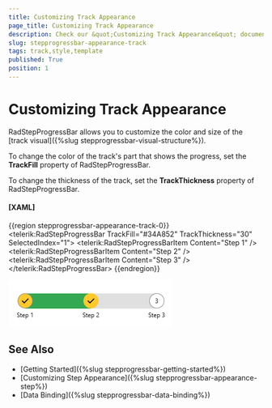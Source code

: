 ```yaml
---
title: Customizing Track Appearance
page_title: Customizing Track Appearance
description: Check our &quot;Customizing Track Appearance&quot; documentation article for the RadStepProgressBar control.
slug: stepprogressbar-appearance-track
tags: track,style,template
published: True
position: 1
---
```


# Customizing Track Appearance

RadStepProgressBar allows you to customize the color and size of the [track visual]({%slug stepprogressbar-visual-structure%}).

To change the color of the track's part that shows the progress, set the __TrackFill__ property of RadStepProgressBar.

To change the thickness of the track, set the __TrackThickness__ property of RadStepProgressBar.

#### __[XAML]__
{{region stepprogressbar-appearance-track-0}}
	<telerik:RadStepProgressBar TrackFill="#34A852" TrackThickness="30" SelectedIndex="1">
		<telerik:RadStepProgressBarItem Content="Step 1" />
		<telerik:RadStepProgressBarItem Content="Step 2" />
		<telerik:RadStepProgressBarItem Content="Step 3" />
	</telerik:RadStepProgressBar>
{{endregion}}

![{{ site.framework_name }} RadStepProgressBar Customizing Track Appearance](images/stepprogressbar-appearance-track-0.png)

## See Also
* [Getting Started]({%slug stepprogressbar-getting-started%})
* [Customizing Step Appearance]({%slug stepprogressbar-appearance-step%})
* [Data Binding]({%slug stepprogressbar-data-binding%})